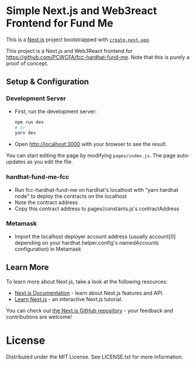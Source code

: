 # Simple Next.js and Web3react Frontend for Fund Me

This is a [Next.js](https://nextjs.org/) project bootstrapped with [`create-next-app`](https://github.com/vercel/next.js/tree/canary/packages/create-next-app).

This project is a Next.js and Web3React frontend for https://github.com/PCWCFA/fcc-hardhat-fund-me. Note that this is purely a proof of concept.

## Setup & Configuration

### Development Server

- First, run the development server:

  ```bash
  npm run dev
  # or
  yarn dev
  ```

- Open [http://localhost:3000](http://localhost:3000) with your browser to see the result.

You can start editing the page by modifying `pages/index.js`. The page auto-updates as you edit the file.

### hardhat-fund-me-fcc

- Run fcc-hardhat-fund-me on hardhat's localhost with
  "yarn hardhat node" to deploy the contracts on the localhost
- Note the contract address
- Copy this contract address to pages/constants.js's contractAddress

### Metamask

- Import the localhost deployer account address (usually account[0] depending on your hardhat.helper.config's namedAccounts configuration) in Metamask

## Learn More

To learn more about Next.js, take a look at the following resources:

- [Next.js Documentation](https://nextjs.org/docs) - learn about Next.js features and API.
- [Learn Next.js](https://nextjs.org/learn) - an interactive Next.js tutorial.

You can check out [the Next.js GitHub repository](https://github.com/vercel/next.js/) - your feedback and contributions are welcome!

# License

Distributed under the MIT License. See LICENSE.txt for more information.
